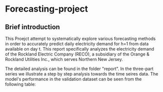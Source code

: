 # Forecasting-project

## Brief introduction 
This Proejct attempt to systematically explore various forecasting methods in order to accurately predict daily electricity demand for h=1 from data available on day t. This report specifically analyzes the electricity demand of the Rockland Electric Company
(RECO), a subsidiary of the Orange & Rockland Utilities Inc., which serves Northern New Jersey.

The detailed analysis can be found in the folder "report". In the  three-part series we illustrate a step by step analysis towards the time seires data.  The model's performance in the validation dataset can be seen from the following table:
